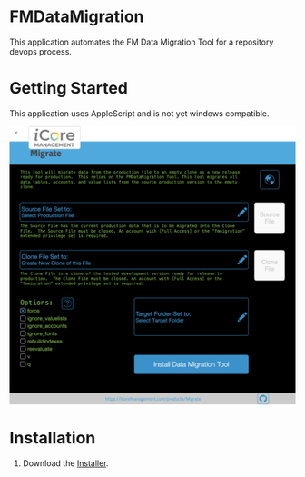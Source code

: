 # FMDataMigration
This application automates the FM Data Migration Tool for a repository devops process.

# Getting Started
This application uses AppleScript and is not yet windows compatible.

![image](/docs/resources/Interface.png)

# Installation
1. Download the [Installer](/Install.zip).
